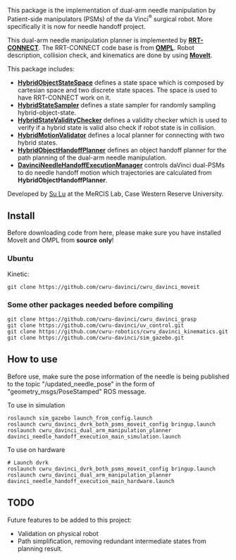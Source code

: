 This package is the implementation of dual-arm needle manipulation by Patient-side manipulators (PSMs) of the da Vinci<sup>&reg;</sup> surgical robot. More specifically it is now for needle handoff project.

This dual-arm needle manipulation planner is implemented by [**RRT-CONNECT**](https://www.cs.cmu.edu/afs/cs/academic/class/15494-s14/readings/kuffner_icra2000.pdf). The RRT-CONNECT code base is from [**OMPL**](https://ompl.kavrakilab.org/). Robot description, collision check, and kinematics are done by using [**MoveIt**](https://moveit.ros.org/).

This package includes:

  - [**HybridObjectStateSpace**](https://github.com/lusu8892/cwru_davinci_moveit/blob/9b0ed0ebbcbf2abbc145fc52239132c8b94f30e2/cwru_davinci_moveit_planners/cwru_davinci_dual_arm_manipulation_planner/dual_arm_manipulation_planner_interface/include/dual_arm_manipulation_planner_interface/parameterization/hybrid_object_state_space.h#L98)
defines a state space which is composed by cartesian space and two discrete state spaces. The space is used to have RRT-CONNECT work on it.
  - [**HybridStateSampler**](https://github.com/lusu8892/cwru_davinci_moveit/blob/9b0ed0ebbcbf2abbc145fc52239132c8b94f30e2/cwru_davinci_moveit_planners/cwru_davinci_dual_arm_manipulation_planner/dual_arm_manipulation_planner_interface/include/dual_arm_manipulation_planner_interface/parameterization/hybrid_object_state_space.h#L67)
defines a state sampler for randomly sampling hybrid-object-state.
  - [**HybridStateValidityChecker**](https://github.com/lusu8892/cwru_davinci_moveit/blob/9b0ed0ebbcbf2abbc145fc52239132c8b94f30e2/cwru_davinci_moveit_planners/cwru_davinci_dual_arm_manipulation_planner/dual_arm_manipulation_planner_interface/include/dual_arm_manipulation_planner_interface/hybrid_state_validity_checker.h#L58)
defines a validity checker which is used to verify if a hybrid state is valid also check if robot state is in collision.
  - [**HybridMotionValidator**](https://github.com/lusu8892/cwru_davinci_moveit/blob/9b0ed0ebbcbf2abbc145fc52239132c8b94f30e2/cwru_davinci_moveit_planners/cwru_davinci_dual_arm_manipulation_planner/dual_arm_manipulation_planner_interface/include/dual_arm_manipulation_planner_interface/hybrid_motion_validator.h#L54)
defines a local planner for connecting with two hybrid states.
  - [**HybridObjectHandoffPlanner**](https://github.com/lusu8892/cwru_davinci_moveit/blob/9b0ed0ebbcbf2abbc145fc52239132c8b94f30e2/cwru_davinci_moveit_planners/cwru_davinci_dual_arm_manipulation_planner/dual_arm_manipulation_planner_interface/include/dual_arm_manipulation_planner_interface/hybrid_object_handoff_planner.h#L71)
defines an object handoff planner for the path planning of the dual-arm needle manipulation.
  - [**DavinciNeedleHandoffExecutionManager**](https://github.com/lusu8892/cwru_davinci_moveit/blob/9b0ed0ebbcbf2abbc145fc52239132c8b94f30e2/cwru_davinci_moveit_planners/cwru_davinci_dual_arm_manipulation_planner/dual_arm_manipulation_planner_interface/include/dual_arm_manipulation_planner_interface/davinci_needle_handoff_execution_manager.h#L54)
controls daVinci dual-PSMs to do needle handoff motion which trajectories are calculated from **HybridObjectHandoffPlanner**.

Developed by [Su Lu](https://github.com/lusu8892/) at the MeRCIS Lab, Case Western Reserve University.

## Install
Before downloading code from here, please make sure you have installed MoveIt and OMPL from **source** **only**!

### Ubuntu
Kinetic:
```
git clone https://github.com/cwru-davinci/cwru_davinci_moveit
```

### Some other packages needed before compiling
```
git clone https://github.com/cwru-davinci/cwru_davinci_grasp
git clone https://github.com/cwru-davinci/uv_control.git
git clone https://github.com/cwru-robotics/cwru_davinci_kinematics.git
git clone https://github.com/cwru-davinci/sim_gazebo.git
```

## How to use
Before use, make sure the pose information of the needle is being published to the topic "/updated_needle_pose" in the form of "geometry_msgs/PoseStamped" ROS message.

To use in simulation
```
roslaunch sim_gazebo launch_from_config.launch
roslaunch cwru_davinci_dvrk_both_psms_moveit_config bringup.launch
roslaunch cwru_davinci_dual_arm_manipulation_planner davinci_needle_handoff_execution_main_simulation.launch
```

To use on hardware
```
# Launch dvrk
roslaunch cwru_davinci_dvrk_both_psms_moveit_config bringup.launch
roslaunch cwru_davinci_dual_arm_manipulation_planner davinci_needle_handoff_execution_main_hardware.launch
```

## TODO
Future features to be added to this project:

 - Validation on physical robot
 - Path simplification, removing redundant intermediate states from planning result.

